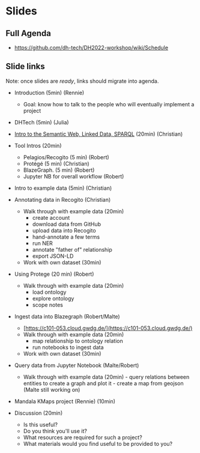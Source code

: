 # Slides

## Full Agenda

- https://github.com/dh-tech/DH2022-workshop/wiki/Schedule

## Slide links

Note: once slides are *ready*, links should migrate into agenda.

- Introduction (5min) (Rennie)
    - Goal: know how to talk to the people who will eventually implement a project
- DHTech (5min) (Julia)
- [Intro to the Semantic Web, Linked Data, SPARQL](lod.opd) (20min) (Christian)
- Tool Intros (20min)
    - Pelagios/Recogito (5 min) (Robert)
    - Protégé (5 min) (Christian)
    - BlazeGraph. (5 min) (Robert)
    - Jupyter NB for overall workflow (Robert)

- Intro to example data (5min) (Christian)
- Annotating data in Recogito (Christian)
     - Walk through with example data (20min)
         - create account
         - download data from GitHub
         - upload data into Recogito
         - hand-annotate a few terms
         - run NER
         - annotate "father of" relationship
         - export JSON-LD
     - Work with own dataset (30min)

-  Using Protege (20 min) (Robert)
    - Walk through with example data (20min)
         - load ontology
         - explore ontology
         - scope notes

-  Ingest data into Blazegraph (Robert/Malte)
    - [https://c101-053.cloud.gwdg.de/](https://c101-053.cloud.gwdg.de/)
    - Walk through with example data (20min)
         - map relationship to ontology relation
         - run notebooks to ingest data
    - Work with own dataset (30min)

- Query data from Jupyter Notebook (Malte/Robert)
    - Walk through with example data (20min)
          - query relations between entities to create a graph and plot it
          - create a map from geojson (Malte still working on)

- Mandala KMaps project (Rennie) (10min) 
- Discussion (20min)
    - Is this useful?
    - Do you think you'll use it?
    - What resources are required for such a project?
    - What materials would you find useful to be provided to you?

